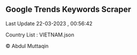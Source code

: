 

## Google Trends Keywords Scraper 
 
Last Update 22-03-2023 , 00:56:42

Country List :
VIETNAM.json



© Abdul Muttaqin 

